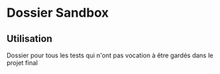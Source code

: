 # Dossier Sandbox
## Utilisation
Dossier pour tous les tests qui n'ont pas vocation à être gardés dans le projet final